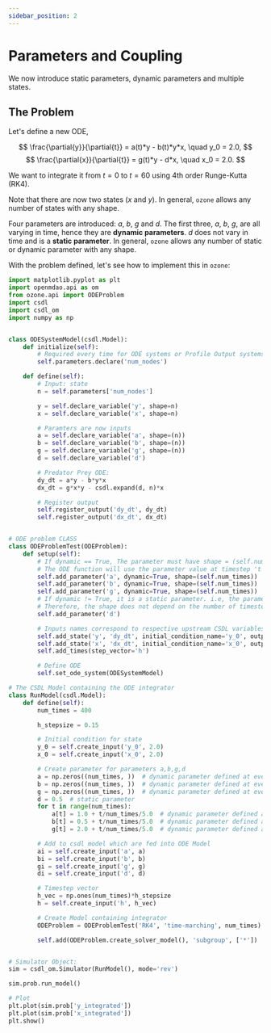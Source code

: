 ```yaml
---
sidebar_position: 2
---
```


# Parameters and Coupling

We now introduce static parameters, dynamic parameters and multiple states.

## The Problem

Let's define a new ODE,

$$
\frac{\partial{y}}{\partial{t}} = a(t)*y - b(t)*y*x, \quad y_0 = 2.0,
$$
$$
\frac{\partial{x}}{\partial{t}} = g(t)*y - d*x, \quad x_0 = 2.0.
$$

We want to integrate it from $t = 0$ to $t = 60$ using 4th order Runge-Kutta (RK4). 

Note that there are now two states ($x$ and $y$). In general, `ozone` allows any number of states with any shape.

Four parameters are introduced: $a$, $b$, $g$ and $d$. The first three, $a$, $b$, $g$, are all varying in time, hence they are **dynamic parameters**. 
$d$ does not vary in time and is a **static parameter**. In general, `ozone` allows any number of static or dynamic parameter with any shape.

With the problem defined, let's see how to implement this in `ozone`:

```py
import matplotlib.pyplot as plt
import openmdao.api as om
from ozone.api import ODEProblem
import csdl
import csdl_om
import numpy as np


class ODESystemModel(csdl.Model):
    def initialize(self):
        # Required every time for ODE systems or Profile Output systems
        self.parameters.declare('num_nodes')

    def define(self):
        # Input: state
        n = self.parameters['num_nodes']

        y = self.declare_variable('y', shape=n)
        x = self.declare_variable('x', shape=n)

        # Paramters are now inputs
        a = self.declare_variable('a', shape=(n))
        b = self.declare_variable('b', shape=(n))
        g = self.declare_variable('g', shape=(n))
        d = self.declare_variable('d')

        # Predator Prey ODE:
        dy_dt = a*y - b*y*x
        dx_dt = g*x*y - csdl.expand(d, n)*x

        # Register output
        self.register_output('dy_dt', dy_dt)
        self.register_output('dx_dt', dx_dt)


# ODE problem CLASS
class ODEProblemTest(ODEProblem):
    def setup(self):
        # If dynamic == True, The parameter must have shape = (self.num_times, ... shape of parameter @ every timestep ...)
        # The ODE function will use the parameter value at timestep 't': parameter@ODEfunction[shape_p] = fullparameter[t, shape_p]
        self.add_parameter('a', dynamic=True, shape=(self.num_times))
        self.add_parameter('b', dynamic=True, shape=(self.num_times))
        self.add_parameter('g', dynamic=True, shape=(self.num_times))
        # If dynamic != True, it is a static parameter. i.e, the parameter used in the ODE is constant through time.
        # Therefore, the shape does not depend on the number of timesteps
        self.add_parameter('d')

        # Inputs names correspond to respective upstream CSDL variables
        self.add_state('y', 'dy_dt', initial_condition_name='y_0', output='y_integrated')
        self.add_state('x', 'dx_dt', initial_condition_name='x_0', output='x_integrated')
        self.add_times(step_vector='h')

        # Define ODE
        self.set_ode_system(ODESystemModel)

# The CSDL Model containing the ODE integrator
class RunModel(csdl.Model):
    def define(self):
        num_times = 400

        h_stepsize = 0.15

        # Initial condition for state
        y_0 = self.create_input('y_0', 2.0)
        x_0 = self.create_input('x_0', 2.0)

        # Create parameter for parameters a,b,g,d
        a = np.zeros((num_times, ))  # dynamic parameter defined at every timestep
        b = np.zeros((num_times, ))  # dynamic parameter defined at every timestep
        g = np.zeros((num_times, ))  # dynamic parameter defined at every timestep
        d = 0.5  # static parameter
        for t in range(num_times):
            a[t] = 1.0 + t/num_times/5.0  # dynamic parameter defined at every timestep
            b[t] = 0.5 + t/num_times/5.0  # dynamic parameter defined at every timestep
            g[t] = 2.0 + t/num_times/5.0  # dynamic parameter defined at every timestep

        # Add to csdl model which are fed into ODE Model
        ai = self.create_input('a', a)
        bi = self.create_input('b', b)
        gi = self.create_input('g', g)
        di = self.create_input('d', d)

        # Timestep vector
        h_vec = np.ones(num_times)*h_stepsize
        h = self.create_input('h', h_vec)

        # Create Model containing integrator
        ODEProblem = ODEProblemTest('RK4', 'time-marching', num_times)

        self.add(ODEProblem.create_solver_model(), 'subgroup', ['*'])


# Simulator Object:
sim = csdl_om.Simulator(RunModel(), mode='rev')

sim.prob.run_model()

# Plot
plt.plot(sim.prob['y_integrated'])
plt.plot(sim.prob['x_integrated'])
plt.show()
```